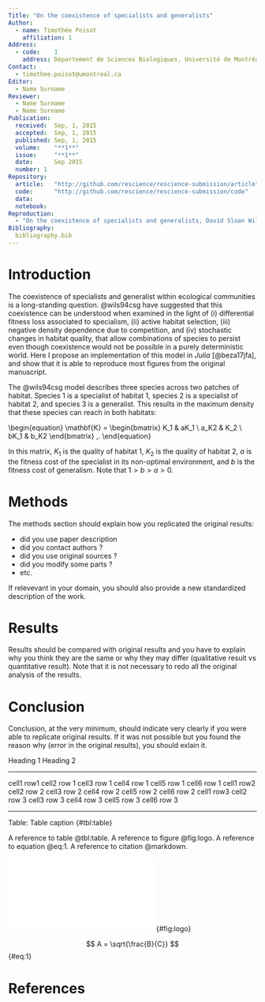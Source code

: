 ```yaml
---
Title: "On the coexistence of specialists and generalists"
Author:
  - name: Timothée Poisot
    affiliation: 1
Address:
  - code:    1
    address: Département de Sciences Biologiques, Université de Montréal, Montréal, QC, Canada
Contact:
  - timothee.poisot@umontreal.ca
Editor:
  - Name Surname
Reviewer:
  - Name Surname
  - Name Surname
Publication:
  received:  Sep, 1, 2015
  accepted:  Sep, 1, 2015
  published: Sep, 1, 2015
  volume:    "**1**"
  issue:     "**1**"
  date:      Sep 2015
  number: 1
Repository:
  article:   "http://github.com/rescience/rescience-submission/article"
  code:      "http://github.com/rescience/rescience-submission/code"
  data:      
  notebook:  
Reproduction:
  - "On the coexistence of specialists and generalists, David Sloan Wilson \& Jin Yoshimura, The American Naturalist 144:4, 692-707, 1994."
Bibliography:
  bibliography.bib
---
```


# Introduction

The coexistence of specialists and generalist within ecological communities is a
long-standing question. @wils94csg have suggested that this coexistence can be
understood when examined in the light of (i) differential fitness loss
associated to specialism, (ii) active habitat selection, (iii) negative density
dependence due to competition, and (iv) stochastic changes in habitat quality,
that allow combinations of species to persist even though coexistence would not
be possible in a purely deterministic world. Here I propose an implementation of
this model in *Julia* [@beza17jfa], and show that it is able to reproduce most
figures from the original manuscript.

The @wils94csg model describes three species across two patches of habitat.
Species 1 is a specialist of habitat 1, species 2 is a specialist of habitat 2,
and species 3 is a generalist. This results in the maximum density that these
species can reach in both habitats:

\begin{equation}
\mathbf{K} = \begin{bmatrix} K_1 & aK_1 \\ a_K2 & K_2 \\ bK_1 & b_K2
\end{bmatrix} \,.
\end{equation}

In this matrix, $K_1$ is the quality of habitat 1, $K_2$ is the quality of
habitat 2, $a$ is the fitness cost of the specialist in its non-optimal
environment, and $b$ is the fitness cost of generalism. Note that $1 > b > a >
0$.

# Methods

The methods section should explain how you replicated the original results:

* did you use paper description
* did you contact authors ?
* did you use original sources ?
* did you modify some parts ?
* etc.

If relevevant in your domain, you should also provide a new standardized
description of the work.

# Results

Results should be compared with original results and you have to explain why
you think they are the same or why they may differ (qualitative result vs
quantitative result). Note that it is not necessary to redo all the original
analysis of the results.

# Conclusion

Conclusion, at the very minimum, should indicate very clearly if you were able
to replicate original results. If it was not possible but you found the reason
why (error in the original results), you should exlain it.


Heading 1                          Heading 2
---------- ----------- ----------- ----------- ----------- -----------
cell1 row1 cell2 row 1 cell3 row 1 cell4 row 1 cell5 row 1 cell6 row 1
cell1 row2 cell2 row 2 cell3 row 2 cell4 row 2 cell5 row 2 cell6 row 2
cell1 row3 cell2 row 3 cell3 row 3 cell4 row 3 cell5 row 3 cell6 row 3
---------- ----------- ----------- ----------- ----------- -----------

Table: Table caption {#tbl:table}

A reference to table @tbl:table.
A reference to figure @fig:logo.
A reference to equation @eq:1.
A reference to citation @markdown.

![Figure caption](rescience-logo.pdf){#fig:logo}

$$ A = \sqrt{\frac{B}{C}} $$ {#eq:1}


# References
